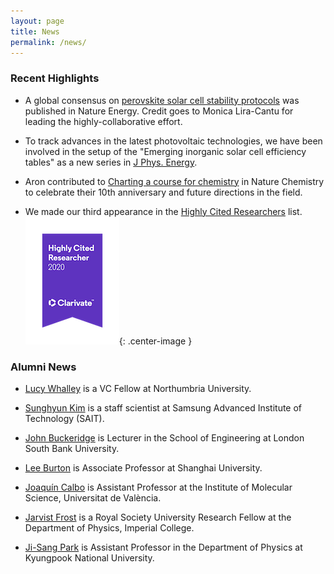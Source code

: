 ```yaml
---
layout: page
title: News
permalink: /news/
---
```


### Recent Highlights 

* A global consensus on [perovskite solar cell stability protocols](https://www.nature.com/articles/s41560-019-0529-5) was published in Nature Energy. Credit goes to Monica Lira-Cantu for leading the highly-collaborative effort.

* To track advances in the latest photovoltaic technologies, we have been involved in the setup of the "Emerging inorganic solar cell efficiency tables" as a new series in [J Phys. Energy](https://iopscience.iop.org/article/10.1088/2515-7655/ab2338).

* Aron contributed to [Charting a course for chemistry](https://www.nature.com/articles/s41557-019-0236-7) in Nature Chemistry to celebrate their 10th anniversary and future directions in the field.

* We made our third appearance in the [Highly Cited Researchers](https://recognition.webofscience.com/awards/highly-cited/2020/) list.
![](/assets/hcr-2020.png){: .center-image }

### Alumni News

* [Lucy Whalley](https://scholar.google.co.uk/citations?user=NPOWlz0AAAAJ&hl=en) is a VC Fellow at Northumbria University.

* [Sunghyun Kim](https://scholar.google.co.uk/citations?user=v438vEAAAAAJ&hl=en) is a staff scientist at Samsung Advanced Institute of Technology (SAIT).

* [John Buckeridge](https://jbuckeridge.github.io) is Lecturer in the School of Engineering at London South Bank University.

* [Lee Burton](http://bmd-lab.org) is Associate Professor at Shanghai University. 

* [Joaquín Calbo](https://joaquincalbo.wordpress.com/) is Assistant Professor at the Institute of Molecular Science,  Universitat de València.

* [Jarvist Frost](https://jarvist.github.io) is a Royal Society University Research Fellow at the Department of Physics, Imperial College. 

* [Ji-Sang Park](https://sites.google.com/site/jsparkphys/) is Assistant Professor in the Department of Physics at Kyungpook National University.
